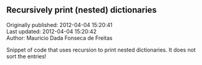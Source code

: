 ## Recursively print (nested) dictionaries  
Originally published: 2012-04-04 15:20:41  
Last updated: 2012-04-04 15:20:42  
Author: Mauricio Dada Fonseca de Freitas  
  
Snippet of code that uses recursion to print nested dictionaries.
It does not sort the entries!